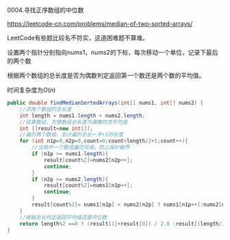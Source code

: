 0004.寻找正序数组的中位数

https://leetcode-cn.com/problems/median-of-two-sorted-arrays/

LeetCode有些题比较名不符实，这道困难题不算难。

设置两个指针分别指向nums1，nums2的下标，每次移动一个单位，记录下最后的两个数

根据两个数组的总长度是否为偶数判定返回第一个数还是两个数的平均值。

时间复杂度为$O(n)$

```java
public double findMedianSortedArrays(int[] nums1, int[] nums2) {
    //求两个数组的总长度
    int length = nums1.length + nums2.length;
    //结果数组，方便数组总长度为偶数时求平均值
    int []result=new int[2];
    //遍历两个数组，总计遍历总长一半+1的长度
    for (int n1p=0,n2p=0,count=0;count<length/2+1;count++){
        //当其中一个数组遍历完成，防止指针越界
        if (n1p >= nums1.length){
            result[count%2]=nums2[n2p++];
            continue;
        }
        if (n2p >= nums2.length){
            result[count%2]=nums1[n1p++];
            continue;
        }
        result[count%2]= nums1[n1p] < nums2[n2p] ? nums1[n1p++]:nums2[n2p++];
    }
    //根据总长判定返回平均值还是中位数
    return length%2 ==0 ? (result[1]+result[0]) / 2.0 :result[(length/2)%2];
}
```

